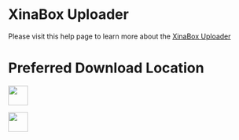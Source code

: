 # XinaBox Uploader

Please visit this help page to learn more about the [XinaBox Uploader](https://xinabox.cc/pages/xinabox-uploader)

# Preferred Download Location
[<img src="https://assets.windowsphone.com/85864462-9c82-451e-9355-a3d5f874397a/English_get-it-from-MS_InvariantCulture_Default.png" style="display:inline-block;overflow:hidden;no-repeat;height:40px;">](//www.microsoft.com/store/apps/9P64Z7297WP6?cid=storebadge&amp;ocid=badge)

[<img src="https://linkmaker.itunes.apple.com/en-us/badge-lrg.svg?releaseDate=2019-03-23T00:00:00Z&kind=desktopapp&bubble=macos_apps" style="display:inline-block;overflow:hidden;no-repeat;height:40px;">](https://geo.itunes.apple.com/us/app/xinabox-uploader/id1456772276?mt=12&app=apps)


